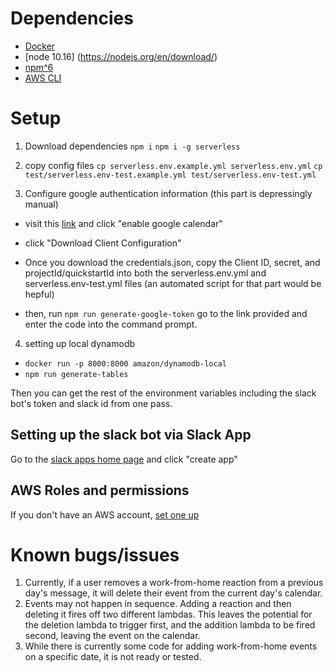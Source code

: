 # Dependencies

- [Docker](https://docs.docker.com/v17.12/install/)
- [node 10.16] (https://nodejs.org/en/download/)
- [npm^6](https://docs.npmjs.com/about-npm-versions#the-latest-release-of-npm)
- [AWS CLI](https://docs.aws.amazon.com/cli/latest/userguide/cli-chap-install.html)

# Setup 
 
1) Download dependencies
```npm i```
```npm i -g serverless```

2) copy config files
```cp serverless.env.example.yml serverless.env.yml```
```cp test/serverless.env-test.example.yml test/serverless.env-test.yml```

3) Configure google authentication information (this part is depressingly manual)
- visit this [link](https://developers.google.com/calendar/quickstart/nodejs) and click "enable google calendar"

- click "Download Client Configuration"

- Once you download the credentials.json, copy the Client ID, secret, and projectId/quickstartId into both the serverless.env.yml and serverless.env-test.yml files (an automated script for that part would be hepful)

- then, 
  run ```npm run generate-google-token``` 
  go to the link provided and enter the code into the command prompt.

4) setting up local dynamodb
- ```docker run -p 8000:8000 amazon/dynamodb-local```
- ```npm run generate-tables```


Then you can get the rest of the environment variables including the slack bot's token and slack id from one pass.

## Setting up the slack bot via Slack App
Go to the [slack apps home page](https://api.slack.com/apps) and click "create app"


## AWS Roles and permissions
If you don't have an AWS account, [set one up](https://aws.amazon.com/)

# Known bugs/issues

1) Currently, if a user removes a work-from-home reaction from a previous day's message, it will delete their event from the current day's calendar. 
2) Events may not happen in sequence. Adding a reaction and then deleting it fires off two different lambdas. This leaves the potential for the deletion lambda to trigger first, and the addition lambda to be fired second, leaving the event on the calendar.
3) While there is currently some code for adding work-from-home events on a specific date, it is not ready or tested. 




